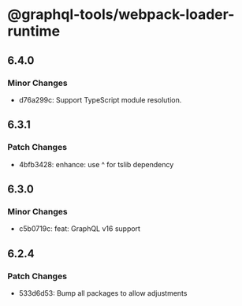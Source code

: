 # @graphql-tools/webpack-loader-runtime

## 6.4.0

### Minor Changes

- d76a299c: Support TypeScript module resolution.

## 6.3.1

### Patch Changes

- 4bfb3428: enhance: use ^ for tslib dependency

## 6.3.0

### Minor Changes

- c5b0719c: feat: GraphQL v16 support

## 6.2.4

### Patch Changes

- 533d6d53: Bump all packages to allow adjustments
